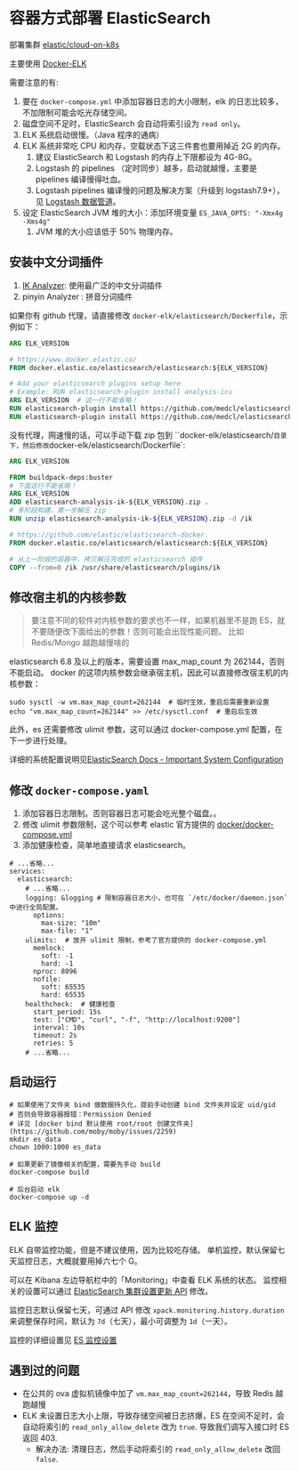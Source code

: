 # 容器方式部署 ElasticSearch

部署集群 [elastic/cloud-on-k8s](https://github.com/elastic/cloud-on-k8s)

主要使用 [Docker-ELK](https://github.com/deviantony/docker-elk.git)

需要注意的有: 

1. 要在 `docker-compose.yml` 中添加容器日志的大小限制，elk 的日志比较多，不加限制可能会吃光存储空间。
1. 磁盘空间不足时，ElasticSearch 会自动将索引设为 `read only`。
2. ELK 系统启动很慢。（Java 程序的通病）
3. ELK 系统非常吃 CPU 和内存，空载状态下这三件套也要用掉近 2G 的内存。
   1. 建议 ElasticSearch  和 Logstash 的内存上下限都设为 4G-8G。
   2. Logstash 的 pipelines （定时同步）越多，启动就越慢，主要是 pipelines 编译慢得吐血。
   3. Logstash pipelines 编译慢的问题及解决方案（升级到 logstash7.9+），见 [Logstash 数据管道](./Logstash%20数据管道.md)。
4. 设定 ElasticSearch JVM 堆的大小：添加环境变量 `ES_JAVA_OPTS: "-Xmx4g -Xms4g"`
   1. JVM 堆的大小应该低于 50% 物理内存。

## 安装中文分词插件

1. [IK Analyzer](https://github.com/medcl/elasticsearch-analysis-ik): 使用最广泛的中文分词插件
2.  pinyin Analyzer : 拼音分词插件

如果你有 github 代理，请直接修改 `docker-elk/elasticsearch/Dockerfile`，示例如下：

```dockerfile
ARG ELK_VERSION

# https://www.docker.elastic.co/
FROM docker.elastic.co/elasticsearch/elasticsearch:${ELK_VERSION}

# Add your elasticsearch plugins setup here
# Example: RUN elasticsearch-plugin install analysis-icu
ARG ELK_VERSION  # 这一行不能省略！
RUN elasticsearch-plugin install https://github.com/medcl/elasticsearch-analysis-ik/releases/download/v6.3.0/elasticsearch-analysis-ik-6.3.0.zip
RUN elasticsearch-plugin install https://github.com/medcl/elasticsearch-analysis-ik/releases/download/v6.3.0/elasticsearch-analysis-pinyin-6.3.0.zip
```

没有代理，网速慢的话，可以手动下载 zip 包到 ``docker-elk/elasticsearch/` 目录下，然后修改 `docker-elk/elasticsearch/Dockerfile`:

```dockerfile
ARG ELK_VERSION

FROM buildpack-deps:buster
# 下面这行不能省略！
ARG ELK_VERSION
ADD elasticsearch-analysis-ik-${ELK_VERSION}.zip .
# 多阶段构建，第一步解压 zip
RUN unzip elasticsearch-analysis-ik-${ELK_VERSION}.zip -d /ik

# https://github.com/elastic/elasticsearch-docker
FROM docker.elastic.co/elasticsearch/elasticsearch:${ELK_VERSION}

# 从上一阶段的容器中，拷贝解压完成的 elasticsearch 插件
COPY --from=0 /ik /usr/share/elasticsearch/plugins/ik
```


## 修改宿主机的内核参数

>要注意不同的软件对内核参数的要求也不一样，如果机器里不是跑 ES，就不要随便改下面给出的参数！否则可能会出现性能问题。
>比如 Redis/Mongo 越跑越慢啥的

elasticsearch 6.8 及以上的版本，需要设置 max_map_count 为 262144，否则不能启动。
docker 的这项内核参数会继承宿主机，因此可以直接修改宿主机的内核参数：
```shell
sudo sysctl -w vm.max_map_count=262144  # 临时生效，重启后需要重新设置
echo "vm.max_map_count=262144" >> /etc/sysctl.conf  # 重启后生效
```

此外，es 还需要修改 ulimit 参数，这可以通过  docker-compose.yml 配置，在下一步进行处理。

详细的系统配置说明见[ElasticSearch Docs - Important System Configuration](https://www.elastic.co/guide/en/elasticsearch/reference/current/system-config.html)

## 修改 `docker-compose.yaml`

1. 添加容器日志限制。否则容器日志可能会吃光整个磁盘。。
1. 修改 ulimit 参数限制，这个可以参考 elastic 官方提供的 [docker/docker-compose.yml](https://github.com/elastic/elasticsearch/blob/master/distribution/docker/docker-compose.yml)
2. 添加健康检查，简单地直接请求 elasticsearch。

```docker-compose
# ...省略...
services:
  elasticsearch:
    # ...省略...
    logging: &logging # 限制容器日志大小，也可在 `/etc/docker/daemon.json` 中进行全局配置。
      options:
        max-size: "10m"
        max-file: "1"
    ulimits:  # 放开 ulimit 限制，参考了官方提供的 docker-compose.yml
      memlock:
        soft: -1
        hard: -1
      nproc: 8096
      nofile:
        soft: 65535
        hard: 65535
    healthcheck:  # 健康检查
      start_period: 15s
      test: ["CMD", "curl", "-f", "http://localhost:9200"]
      interval: 10s
      timeout: 2s
      retries: 5
    # ...省略...
```

## 启动运行

```shell
# 如果使用了文件夹 bind 做数据持久化，提前手动创建 bind 文件夹并设定 uid/gid
# 否则会导致容器报错：Permission Denied
# 详见 [docker bind 默认使用 root/root 创建文件夹](https://github.com/moby/moby/issues/2259)
mkdir es_data
chown 1000:1000 es_data

# 如果更新了镜像相关的配置，需要先手动 build
docker-compose build

# 后台启动 elk
docker-compose up -d
```

## ELK 监控

ELK 自带监控功能，但是不建议使用，因为比较吃存储。
单机监控，默认保留七天监控日志，大概就要用掉六七个 G。

可以在 Kibana 左边导航栏中的「Monitoring」中查看 ELK 系统的状态。
监控相关的设置可以通过 [ElasticSearch 集群设置更新 API](https://www.elastic.co/guide/en/elasticsearch/reference/current/cluster-update-settings.html) 修改。

监控日志默认保留七天，可通过 API 修改 `xpack.monitoring.history.duration` 来调整保存时间，默认为 `7d`（七天），最小可调整为 `1d`（一天）。

监控的详细设置见 [ES 监控设置](https://www.elastic.co/guide/en/elasticsearch/reference/current/monitoring-settings.html#monitoring-collection-settings)


## 遇到过的问题

- 在公共的 ova 虚拟机镜像中加了 `vm.max_map_count=262144`，导致 Redis 越跑越慢
- ELK 未设置日志大小上限，导致存储空间被日志挤爆，ES 在空间不足时，会自动将索引的 `read_only_allow_delete` 改为 `true`. 导致我们调写入接口时 ES 返回 403.
  - 解决办法: 清理日志，然后手动将索引的 `read_only_allow_delete` 改回 `false`.
